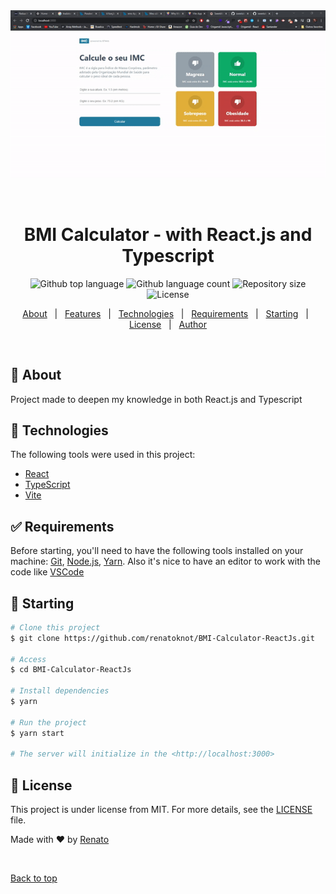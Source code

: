 <div align="center" id="top"> 
  <img src="./src/assets/IBM-Calculator.gif" alt="Calculator" />

&#xa0;

  <!-- <a href="https://calculadora.netlify.app">Demo</a> -->
</div>

<h1 align="center">BMI Calculator - with React.js and Typescript</h1>

<p align="center">
  <img alt="Github top language" src="https://img.shields.io/github/languages/top/renatoknot/calculadora?color=56BEB8">

  <img alt="Github language count" src="https://img.shields.io/github/languages/count/renatoknot/calculadora?color=56BEB8">

  <img alt="Repository size" src="https://img.shields.io/github/repo-size/renatoknot/calculadora?color=56BEB8">

  <img alt="License" src="https://img.shields.io/github/license/renatoknot/calculadora?color=56BEB8">

  <!-- <img alt="Github issues" src="https://img.shields.io/github/issues/{{YOUR_GITHUB_USERNAME}}/calculadora?color=56BEB8" /> -->

  <!-- <img alt="Github forks" src="https://img.shields.io/github/forks/{{YOUR_GITHUB_USERNAME}}/calculadora?color=56BEB8" /> -->

  <!-- <img alt="Github stars" src="https://img.shields.io/github/stars/{{YOUR_GITHUB_USERNAME}}/calculadora?color=56BEB8" /> -->
</p>

<!-- Status -->

<!-- <h4 align="center">
	🚧  Calculadora 🚀 Under construction...  🚧
</h4>

<hr> -->

<p align="center">
  <a href="#dart-about">About</a> &#xa0; | &#xa0; 
  <a href="#sparkles-features">Features</a> &#xa0; | &#xa0;
  <a href="#rocket-technologies">Technologies</a> &#xa0; | &#xa0;
  <a href="#white_check_mark-requirements">Requirements</a> &#xa0; | &#xa0;
  <a href="#checkered_flag-starting">Starting</a> &#xa0; | &#xa0;
  <a href="#memo-license">License</a> &#xa0; | &#xa0;
  <a href="https://github.com/{{YOUR_GITHUB_USERNAME}}" target="_blank">Author</a>
</p>

<br>

## :dart: About

Project made to deepen my knowledge in both React.js and Typescript

## :rocket: Technologies

The following tools were used in this project:

- [React](https://pt-br.reactjs.org/)
- [TypeScript](https://www.typescriptlang.org/)
- [Vite](https://vitejs.dev/guide/)

## :white_check_mark: Requirements

Before starting, you'll need to have the following tools installed on your machine:
[Git](https://git-scm.com), [Node.js](https://nodejs.org/en/), [Yarn](https://classic.yarnpkg.com/en/docs/install#windows-stable).
Also it's nice to have an editor to work with the code like [VSCode](https://code.visualstudio.com/)

## :checkered_flag: Starting

```bash
# Clone this project
$ git clone https://github.com/renatoknot/BMI-Calculator-ReactJs.git

# Access
$ cd BMI-Calculator-ReactJs

# Install dependencies
$ yarn

# Run the project
$ yarn start

# The server will initialize in the <http://localhost:3000>
```

## :memo: License

This project is under license from MIT. For more details, see the [LICENSE](LICENSE.md) file.

Made with :heart: by <a href="https://github.com/renatoknot" target="_blank">Renato</a>

&#xa0;

<a href="#top">Back to top</a>
